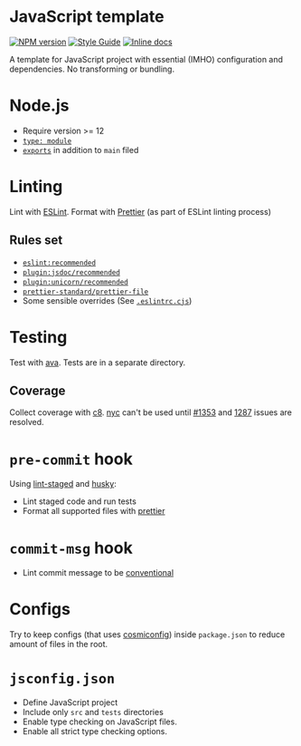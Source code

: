 # JavaScript template

[![NPM version][npm-image]][npm-url]
[![Style Guide][style-guide-image]][style-guide-url]
[![Inline docs][docs-image]][docs-url]

[npm-image]: https://img.shields.io/npm/v/@nikolay-borzov/template-javascript.svg
[npm-url]: https://npmjs.org/package/@nikolay-borzov/template-javascript
[style-guide-image]: https://img.shields.io/badge/code_style-standard-brightgreen.svg
[style-guide-url]: https://standardjs.com
[docs-image]: https://inch-ci.org/github/nikolay-borzov/template-javascript.svg?branch=master
[docs-url]: https://inch-ci.org/github/nikolay-borzov/template-javascript

A template for JavaScript project with essential (IMHO) configuration and dependencies. No transforming or bundling.

# Node.js

- Require version >= 12
- [`type: module`](https://nodejs.org/api/esm.html)
- [`exports`](https://nodejs.org/docs/latest-v12.x/api/packages.html#packages_main_entry_point_export) in addition to `main` filed

# Linting

Lint with [ESLint](https://eslint.org). Format with [Prettier](https://prettier.io/) (as part of ESLint linting process)

## Rules set

- [`eslint:recommended`](https://eslint.org/docs/rules/)
- [`plugin:jsdoc/recommended`](https://github.com/gajus/eslint-plugin-jsdoc)
- [`plugin:unicorn/recommended`](https://github.com/sindresorhus/eslint-plugin-unicorn)
- [`prettier-standard/prettier-file`](https://github.com/npetruzzelli/eslint-config-prettier-standard)
- Some sensible overrides (See [`.eslintrc.cjs`](.eslintrc.cjs))

# Testing

Test with [ava](https://github.com/avajs/ava). Tests are in a separate directory.

## Coverage

Collect coverage with [c8](https://github.com/bcoe/c8). [nyc](https://github.com/istanbuljs/nyc) can't be used until [#1353](https://github.com/istanbuljs/nyc/issues/1353) and [1287](https://github.com/istanbuljs/nyc/issues/1287) issues are resolved.

# `pre-commit` hook

Using [lint-staged](https://github.com/okonet/lint-staged) and [husky](https://github.com/typicode/husky):

- Lint staged code and run tests
- Format all supported files with [prettier](https://prettier.io/4)

# `commit-msg` hook

- Lint commit message to be [conventional](https://www.conventionalcommits.org/en/v1.0.0/)

# Configs

Try to keep configs (that uses [cosmiconfig](https://github.com/davidtheclark/cosmiconfig)) inside `package.json` to reduce amount of files in the root.

# `jsconfig.json`

- Define JavaScript project
- Include only `src` and `tests` directories
- Enable type checking on JavaScript files.
- Enable all strict type checking options.
